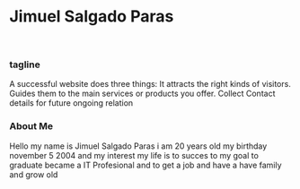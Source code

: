 <!DOCTYPE html>
<html>
<head>
<title> Resume </title>
</head>
<body>

<h1> Jimuel Salgado Paras</h1>
<br>
<h3> tagline </h3>
<p>   A successful website does three things: It attracts the right kinds of visitors. Guides them to the main services or products you offer. Collect Contact details for future ongoing relation </p>


<h3> About Me </h3>
<p>  
    Hello my name is Jimuel Salgado Paras i am 20 years old my birthday november 5 2004 and my interest my life is to succes to my goal to graduate became a IT Profesional   and to get a job and have a have family and grow old

</p>
</body>
</html>
